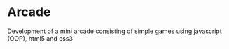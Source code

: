 # Arcade
Development of a mini arcade consisting of simple games using javascript (OOP), html5 and css3
